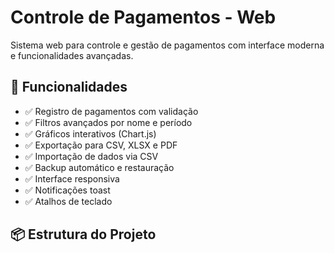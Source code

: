 # Controle de Pagamentos - Web

Sistema web para controle e gestão de pagamentos com interface moderna e funcionalidades avançadas.

## 🚀 Funcionalidades

- ✅ Registro de pagamentos com validação
- ✅ Filtros avançados por nome e período
- ✅ Gráficos interativos (Chart.js)
- ✅ Exportação para CSV, XLSX e PDF
- ✅ Importação de dados via CSV
- ✅ Backup automático e restauração
- ✅ Interface responsiva
- ✅ Notificações toast
- ✅ Atalhos de teclado

## 📦 Estrutura do Projeto
